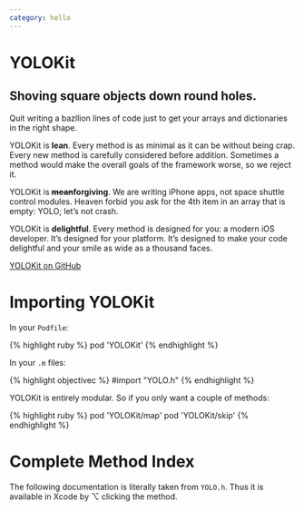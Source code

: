 ```yaml
---
category: hello
---
```

# YOLOKit

<h2 id="tagline">Shoving square objects down round holes.</h2>

Quit writing a bazllion lines of code just to get your arrays and dictionaries in the right shape.

YOLOKit is **lean**. Every method is as minimal as it can be without being crap. Every new method is carefully considered before addition. Sometimes a method would make the overall goals of the framework worse, so we reject it.

YOLOKit is **~~mean~~forgiving**. We are writing iPhone apps, not space shuttle control modules. Heaven forbid you ask for the 4th item in an array that is empty: YOLO; let’s not crash.

YOLOKit is **delightful**. Every method is designed for you: a modern iOS developer. It’s designed for your platform. It’s designed to make your code delightful and your smile as wide as a thousand faces.

<script>
function foo(rsp) {
  if (rsp.meta.status == 200) {
    var pulse = document.getElementById("pulse");
    pulse.innerHTML = "★" + rsp.data.stargazers_count;
  }
}

var script = document.createElement('script');
script.src = 'https://api.github.com/repos/mxcl/YOLOKit?access_token=c826b3e99f4be66fd134ebabd070e61159ab4d7a&callback=foo';

document.getElementsByTagName('head')[0].appendChild(script);
</script>

<a class="github" href="https://github.com/mxcl/YOLOKit">YOLOKit on GitHub</a> <span id="pulse"></span>


# Importing YOLOKit

In your `Podfile`:

{% highlight ruby %}
pod 'YOLOKit'
{% endhighlight %}

In your `.m` files:

{% highlight objectivec %}
#import "YOLO.h"
{% endhighlight %}

YOLOKit is entirely modular. So if you only want a couple of methods:

{% highlight ruby %}
pod 'YOLOKit/map'
pod 'YOLOKit/skip'
{% endhighlight %}

# Complete Method Index

The following documentation is literally taken from `YOLO.h`. Thus it is available in Xcode by ⌥ clicking the method.
